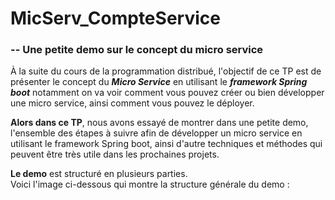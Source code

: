 # MicServ_CompteService
<h3>-- Une petite demo sur le concept du micro service</h3>
<p>À la suite du cours de la programmation distribué, l'objectif de ce TP est de présenter le concept du <b><i>Micro Service</i></b> en utilisant
le <b><i>framework Spring boot</i></b> notamment on va voir comment vous pouvez créer ou bien développer une micro service, ainsi comment vous pouvez le déployer.</p>

<p><strong><b>Alors dans ce TP</b></strong>, nous avons essayé de montrer dans une petite demo, l'ensemble des étapes à suivre afin de développer un micro service 
en utilisant le framework Spring boot, ainsi d'autre techniques et méthodes qui peuvent être très utile dans les prochaines projets.</p>
<p><strong><b>Le demo</b></strong> est structuré en plusieurs parties.</br>
Voici l'image ci-dessous qui montre la structure générale du demo :
</p>
